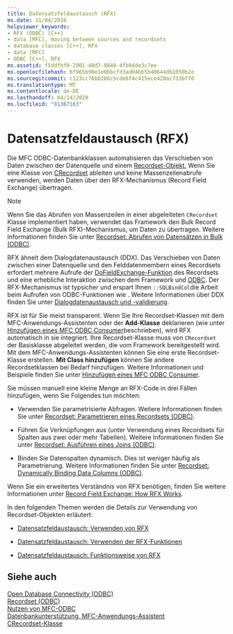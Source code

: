 ```yaml
---
title: Datensatzfeldaustausch (RFX)
ms.date: 11/04/2016
helpviewer_keywords:
- RFX (ODBC) [C++]
- data [MFC], moving between sources and recordsets
- database classes [C++], RFX
- data [MFC]
- ODBC [C++], RFX
ms.assetid: f5ddfbf0-2901-48d7-9848-4fb84de3c7ee
ms.openlocfilehash: 6f965b90e1e0bbcfd3ad04bb5b40644d61050b2e
ms.sourcegitcommit: c123cc76bb2b6c5cde6f4c425ece420ac733bf70
ms.translationtype: MT
ms.contentlocale: de-DE
ms.lasthandoff: 04/14/2020
ms.locfileid: "81367163"
---
```

# <a name="record-field-exchange-rfx"></a>Datensatzfeldaustausch (RFX)

Die MFC ODBC-Datenbankklassen automatisieren das Verschieben von Daten zwischen der Datenquelle und einem [Recordset-Objekt.](../../data/odbc/recordset-odbc.md) Wenn Sie eine Klasse von [CRecordset](../../mfc/reference/crecordset-class.md) ableiten und keine Massenzeilenabrufe verwenden, werden Daten über den RFX-Mechanismus (Record Field Exchange) übertragen.

> [!NOTE]
> Wenn Sie das Abrufen von Massenzeilen in einer abgeleiteten `CRecordset` Klasse implementiert haben, verwendet das Framework den Bulk Record Field Exchange (Bulk RFX)-Mechanismus, um Daten zu übertragen. Weitere Informationen finden Sie unter [Recordset: Abrufen von Datensätzen in Bulk (ODBC)](../../data/odbc/recordset-fetching-records-in-bulk-odbc.md).

RFX ähnelt dem Dialogdatenaustausch (DDX). Das Verschieben von Daten zwischen einer Datenquelle und den Felddatenmembern eines Recordsets erfordert mehrere Aufrufe der [DoFieldExchange-Funktion](../../mfc/reference/crecordset-class.md#dofieldexchange) des Recordsets und eine erhebliche Interaktion zwischen dem Framework und [ODBC](../../data/odbc/odbc-basics.md). Der RFX-Mechanismus ist typsicher und erspart Ihnen `::SQLBindCol`die Arbeit beim Aufrufen von ODBC-Funktionen wie . Weitere Informationen über DDX finden Sie unter [Dialogdatenaustausch und -validierung](../../mfc/dialog-data-exchange-and-validation.md).

RFX ist für Sie meist transparent. Wenn Sie Ihre Recordset-Klassen mit dem MFC-Anwendungs-Assistenten oder der **Add-Klasse** deklarieren (wie unter [Hinzufügen eines MFC ODBC Consumer](../../mfc/reference/adding-an-mfc-odbc-consumer.md)beschrieben), wird RFX automatisch in sie integriert. Ihre Recordset-Klasse muss von `CRecordset` der Basisklasse abgeleitet werden, die vom Framework bereitgestellt wird. Mit dem MFC-Anwendungs-Assistenten können Sie eine erste Recordset-Klasse erstellen. **Mit Class hinzufügen** können Sie andere Recordsetklassen bei Bedarf hinzufügen. Weitere Informationen und Beispiele finden Sie unter [Hinzufügen eines MFC ODBC Consumer](../../mfc/reference/adding-an-mfc-odbc-consumer.md).

Sie müssen manuell eine kleine Menge an RFX-Code in drei Fällen hinzufügen, wenn Sie Folgendes tun möchten:

- Verwenden Sie parametrisierte Abfragen. Weitere Informationen finden Sie unter [Recordset: Parametrieren eines Recordsets (ODBC)](../../data/odbc/recordset-parameterizing-a-recordset-odbc.md).

- Führen Sie Verknüpfungen aus (unter Verwendung eines Recordsets für Spalten aus zwei oder mehr Tabellen). Weitere Informationen finden Sie unter [Recordset: Ausführen eines Joins (ODBC)](../../data/odbc/recordset-performing-a-join-odbc.md).

- Binden Sie Datenspalten dynamisch. Dies ist weniger häufig als Parametrierung. Weitere Informationen finden Sie unter [Recordset: Dynamically Binding Data Columns (ODBC)](../../data/odbc/recordset-dynamically-binding-data-columns-odbc.md).

Wenn Sie ein erweitertes Verständnis von RFX benötigen, finden Sie weitere Informationen unter [Record Field Exchange: How RFX Works](../../data/odbc/record-field-exchange-how-rfx-works.md).

In den folgenden Themen werden die Details zur Verwendung von Recordset-Objekten erläutert:

- [Datensatzfeldaustausch: Verwenden von RFX](../../data/odbc/record-field-exchange-using-rfx.md)

- [Datensatzfeldaustausch: Verwenden der RFX-Funktionen](../../data/odbc/record-field-exchange-using-the-rfx-functions.md)

- [Datensatzfeldaustausch: Funktionsweise von RFX](../../data/odbc/record-field-exchange-how-rfx-works.md)

## <a name="see-also"></a>Siehe auch

[Open Database Connectivity (ODBC)](../../data/odbc/open-database-connectivity-odbc.md)<br/>
[Recordset (ODBC)](../../data/odbc/recordset-odbc.md)<br/>
[Nutzen von MFC-ODBC](../../mfc/reference/adding-an-mfc-odbc-consumer.md)<br/>
[Datenbankunterstützung, MFC-Anwendungs-Assistent](../../mfc/reference/database-support-mfc-application-wizard.md)<br/>
[CRecordset-Klasse](../../mfc/reference/crecordset-class.md)
